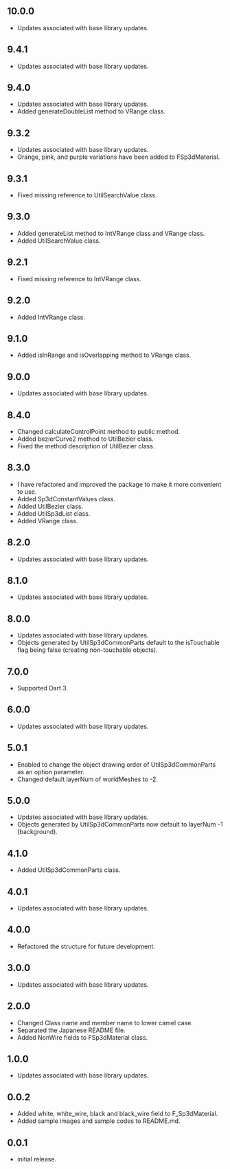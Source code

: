 ## 10.0.0

* Updates associated with base library updates.

## 9.4.1

* Updates associated with base library updates.

## 9.4.0

* Updates associated with base library updates.
* Added generateDoubleList method to VRange class.

## 9.3.2

* Updates associated with base library updates.
* Orange, pink, and purple variations have been added to FSp3dMaterial.

## 9.3.1

* Fixed missing reference to UtilSearchValue class.

## 9.3.0

* Added generateList method to IntVRange class and VRange class. 
* Added UtilSearchValue class.

## 9.2.1

* Fixed missing reference to IntVRange class.

## 9.2.0

* Added IntVRange class.

## 9.1.0

* Added isInRange and isOverlapping method to VRange class.

## 9.0.0

* Updates associated with base library updates.

## 8.4.0

* Changed calculateControlPoint method to public method.
* Added bezierCurve2 method to UtilBezier class.
* Fixed the method description of UtilBezier class.

## 8.3.0

* I have refactored and improved the package to make it more convenient to use.
* Added Sp3dConstantValues class.
* Added UtilBezier class.
* Added UtilSp3dList class.
* Added VRange class.

## 8.2.0

* Updates associated with base library updates.

## 8.1.0

* Updates associated with base library updates.

## 8.0.0

* Updates associated with base library updates.
* Objects generated by UtilSp3dCommonParts default to the isTouchable flag being false (creating non-touchable objects).

## 7.0.0

* Supported Dart 3.

## 6.0.0

* Updates associated with base library updates.

## 5.0.1

* Enabled to change the object drawing order of UtilSp3dCommonParts as an option parameter.
* Changed default layerNum of worldMeshes to -2.

## 5.0.0

* Updates associated with base library updates.
* Objects generated by UtilSp3dCommonParts now default to layerNum -1 (background).

## 4.1.0

* Added UtilSp3dCommonParts class.

## 4.0.1

* Updates associated with base library updates.

## 4.0.0

* Refactored the structure for future development.

## 3.0.0

* Updates associated with base library updates.

## 2.0.0

* Changed Class name and member name to lower camel case.
* Separated the Japanese README file.
* Added NonWire fields to FSp3dMaterial class.

## 1.0.0

* Updates associated with base library updates.

## 0.0.2

* Added white, white_wire, black and black_wire field to F_Sp3dMaterial.
* Added sample images and sample codes to README.md.

## 0.0.1

* initial release.
